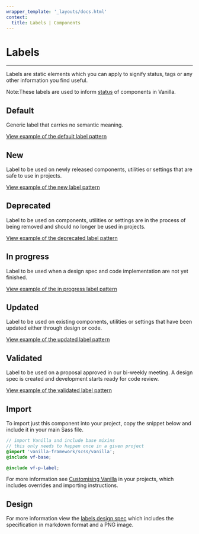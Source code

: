 ```yaml
---
wrapper_template: '_layouts/docs.html'
context:
  title: Labels | Components
---
```


# Labels

<hr>

Labels are static elements which you can apply to signify status, tags or any other information you find useful.

<div class="p-notification--information">
  <p class="p-notification__content">
    <span class="p-notification__title">Note:</span>These labels are used to inform <a href="/docs/whats-new">status</a> of components in Vanilla.
  </p>
</div>

## Default

Generic label that carries no semantic meaning.

<div class="embedded-example"><a href="/docs/examples/patterns/labels/default/" class="js-example">
View example of the default label pattern
</a></div>

## New

Label to be used on newly released components, utilities or settings that are safe to use in projects.

<div class="embedded-example"><a href="/docs/examples/patterns/labels/new/" class="js-example">
View example of the new label pattern
</a></div>

## Deprecated

Label to be used on components, utilities or settings are in the process of being removed and should no longer be used in projects.

<div class="embedded-example"><a href="/docs/examples/patterns/labels/deprecated/" class="js-example">
View example of the deprecated label pattern
</a></div>

## In progress

Label to be used when a design spec and code implementation are not yet finished.

<div class="embedded-example"><a href="/docs/examples/patterns/labels/in-progress/" class="js-example">
View example of the in progress label pattern
</a></div>

## Updated

Label to be used on existing components, utilities or settings that have been updated either through design or code.

<div class="embedded-example"><a href="/docs/examples/patterns/labels/updated/" class="js-example">
View example of the updated label pattern
</a></div>

## Validated

Label to be used on a proposal approved in our bi-weekly meeting. A design spec is created and development starts ready for code review.

<div class="embedded-example"><a href="/docs/examples/patterns/labels/validated/" class="js-example">
View example of the validated label pattern
</a></div>

## Import

To import just this component into your project, copy the snippet below and include it in your main Sass file.

```scss
// import Vanilla and include base mixins
// this only needs to happen once in a given project
@import 'vanilla-framework/scss/vanilla';
@include vf-base;

@include vf-p-label;
```

For more information see [Customising Vanilla](/docs/customising-vanilla/) in your projects, which includes overrides and importing instructions.

## Design

For more information view the [labels design spec](https://github.com/ubuntudesign/vanilla-design/tree/master/Labels) which includes the specification in markdown format and a PNG image.
